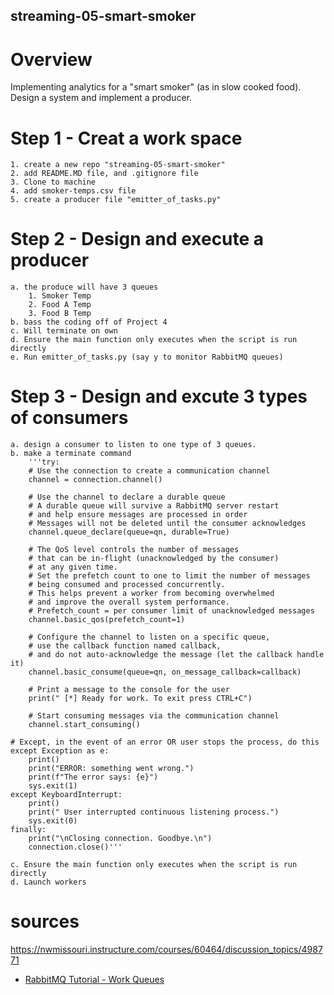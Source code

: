 ## streaming-05-smart-smoker

# Overview
Implementing analytics for a "smart smoker" (as in slow cooked food). Design a system and implement a producer.

# Step 1 - Creat a work space 
    1. create a new repo "streaming-05-smart-smoker"
    2. add README.MD file, and .gitignore file
    3. Clone to machine
    4. add smoker-temps.csv file
    5. create a producer file "emitter_of_tasks.py"

# Step 2 -  Design and execute a producer
    a. the produce will have 3 queues 
        1. Smoker Temp 
        2. Food A Temp
        3. Food B Temp
    b. bass the coding off of Project 4
    c. Will terminate on own
    d. Ensure the main function only executes when the script is run directly
    e. Run emitter_of_tasks.py (say y to monitor RabbitMQ queues)

# Step 3 - Design and excute 3 types of consumers
    a. design a consumer to listen to one type of 3 queues.
    b. make a terminate command 
        '''try:
        # Use the connection to create a communication channel
        channel = connection.channel()

        # Use the channel to declare a durable queue
        # A durable queue will survive a RabbitMQ server restart
        # and help ensure messages are processed in order
        # Messages will not be deleted until the consumer acknowledges
        channel.queue_declare(queue=qn, durable=True)

        # The QoS level controls the number of messages
        # that can be in-flight (unacknowledged by the consumer)
        # at any given time.
        # Set the prefetch count to one to limit the number of messages
        # being consumed and processed concurrently.
        # This helps prevent a worker from becoming overwhelmed
        # and improve the overall system performance.
        # Prefetch_count = per consumer limit of unacknowledged messages      
        channel.basic_qos(prefetch_count=1)

        # Configure the channel to listen on a specific queue,
        # use the callback function named callback,
        # and do not auto-acknowledge the message (let the callback handle it)
        channel.basic_consume(queue=qn, on_message_callback=callback)

        # Print a message to the console for the user
        print(" [*] Ready for work. To exit press CTRL+C")

        # Start consuming messages via the communication channel
        channel.start_consuming()

    # Except, in the event of an error OR user stops the process, do this
    except Exception as e:
        print()
        print("ERROR: something went wrong.")
        print(f"The error says: {e}")
        sys.exit(1)
    except KeyboardInterrupt:
        print()
        print(" User interrupted continuous listening process.")
        sys.exit(0)
    finally:
        print("\nClosing connection. Goodbye.\n")
        connection.close()'''

    c. Ensure the main function only executes when the script is run directly
    d. Launch workers 

# sources 
https://nwmissouri.instructure.com/courses/60464/discussion_topics/498771

- [RabbitMQ Tutorial - Work Queues](https://www.rabbitmq.com/tutorials/tutorial-two-python.html)